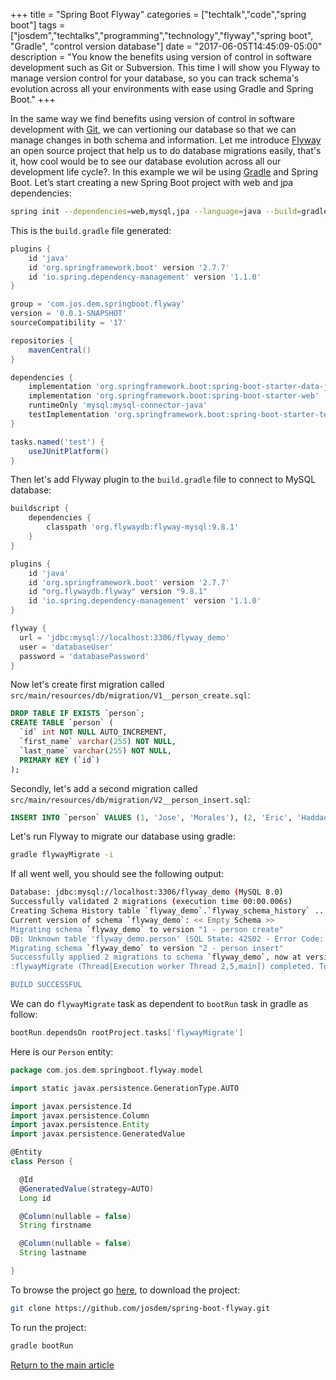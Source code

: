 +++
title = "Spring Boot Flyway"
categories = ["techtalk","code","spring boot"]
tags = ["josdem","techtalks","programming","technology","flyway","spring boot", "Gradle", "control version database"]
date = "2017-06-05T14:45:09-05:00"
description = "You know the benefits using version of control in software development such as Git or Subversion. This time I will show you Flyway to manage version control for your database, so you can track schema's evolution across all your environments with ease using Gradle and Spring Boot."
+++

In the same way we find benefits using version of control in software development with [Git](https://git-scm.com/), we can vertioning our database so that we can manage changes in both schema and information. Let me introduce [Flyway](https://flywaydb.org/) an open source project that help us to do database migrations easily, that's it, how cool would be to see our database evolution across all our development life cycle?. In this example we wil be using [Gradle](https://gradle.org/) and Spring Boot. Let’s start creating a new Spring Boot project with web and jpa dependencies:

```bash
spring init --dependencies=web,mysql,jpa --language=java --build=gradle --type=gradle-project spring-boot-flyway
```

This is the `build.gradle` file generated:

```groovy
plugins {
    id 'java'
    id 'org.springframework.boot' version '2.7.7'
    id 'io.spring.dependency-management' version '1.1.0'
}

group = 'com.jos.dem.springboot.flyway'
version = '0.0.1-SNAPSHOT'
sourceCompatibility = '17'

repositories {
    mavenCentral()
}

dependencies {
    implementation 'org.springframework.boot:spring-boot-starter-data-jpa'
    implementation 'org.springframework.boot:spring-boot-starter-web'
    runtimeOnly 'mysql:mysql-connector-java'
    testImplementation 'org.springframework.boot:spring-boot-starter-test'
}

tasks.named('test') {
    useJUnitPlatform()
}
```

Then let's add Flyway plugin to the `build.gradle` file to connect to MySQL database:

```groovy
buildscript {
    dependencies {
        classpath 'org.flywaydb:flyway-mysql:9.8.1'
    }
}

plugins {
    id 'java'
    id 'org.springframework.boot' version '2.7.7'
    id "org.flywaydb.flyway" version "9.8.1"
    id 'io.spring.dependency-management' version '1.1.0'
}

flyway {
  url = 'jdbc:mysql://localhost:3306/flyway_demo'
  user = 'databaseUser'
  password = 'databasePassword'
}
```

Now let's create first migration called `src/main/resources/db/migration/V1__person_create.sql`:

```sql
DROP TABLE IF EXISTS `person`;
CREATE TABLE `person` (
  `id` int NOT NULL AUTO_INCREMENT,
  `first_name` varchar(255) NOT NULL,
  `last_name` varchar(255) NOT NULL,
  PRIMARY KEY (`id`)
);
```

Secondly, let's add a second migration called `src/main/resources/db/migration/V2__person_insert.sql`:

```sql
INSERT INTO `person` VALUES (1, 'Jose', 'Morales'), (2, 'Eric', 'Haddad')
```

Let's run Flyway to migrate our database using gradle:

```bash
gradle flywayMigrate -i
```

If all went well, you should see the following output:

```bash
Database: jdbc:mysql://localhost:3306/flyway_demo (MySQL 8.0)
Successfully validated 2 migrations (execution time 00:00.006s)
Creating Schema History table `flyway_demo`.`flyway_schema_history` ...
Current version of schema `flyway_demo`: << Empty Schema >>
Migrating schema `flyway_demo` to version "1 - person create"
DB: Unknown table 'flyway_demo.person' (SQL State: 42S02 - Error Code: 1051)
Migrating schema `flyway_demo` to version "2 - person insert"
Successfully applied 2 migrations to schema `flyway_demo`, now at version v2 (execution time 00:00.085s)
:flywayMigrate (Thread[Execution worker Thread 2,5,main]) completed. Took 0.865 secs.

BUILD SUCCESSFUL
```

We can do `flywayMigrate` task as dependent to `bootRun` task in gradle as follow:

```groovy
bootRun.dependsOn rootProject.tasks['flywayMigrate']
```

Here is our `Person` entity:

```groovy
package com.jos.dem.springboot.flyway.model

import static javax.persistence.GenerationType.AUTO

import javax.persistence.Id
import javax.persistence.Column
import javax.persistence.Entity
import javax.persistence.GeneratedValue

@Entity
class Person {

  @Id
  @GeneratedValue(strategy=AUTO)
  Long id

  @Column(nullable = false)
  String firstname

  @Column(nullable = false)
  String lastname

}
```

To browse the project go [here](https://github.com/josdem/spring-boot-flyway), to download the project:

```bash
git clone https://github.com/josdem/spring-boot-flyway.git
```

To run the project:

```bash
gradle bootRun
```


[Return to the main article](/techtalk/spring#Spring_Boot)
